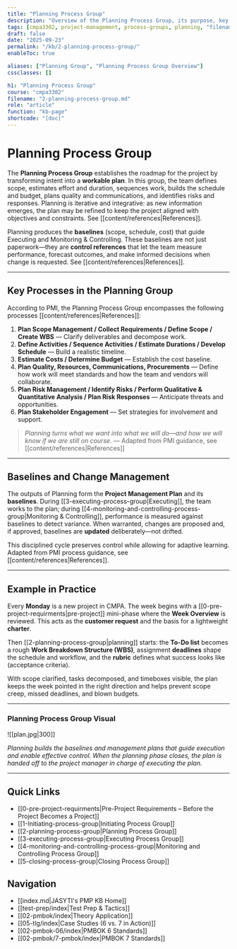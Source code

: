 ```yaml
---
title: "Planning Process Group"
description: "Overview of the Planning Process Group, its purpose, key processes, and role in building project baselines."
tags: [cmpa3302, project-management, process-groups, planning, "filename:2-planning-process-group.md"]
draft: false
date: "2025-09-23"
permalink: "/kb/2-planning-process-group/"
enableToc: true

aliases: ["Planning Group", "Planning Process Group Overview"]
cssclasses: []

h1: "Planning Process Group"
course: "cmpa3302"
filename: "2-planning-process-group.md"
role: "article"
function: "kb-page"
shortcode: "[doc]"
---
```


# Planning Process Group

The **Planning Process Group** establishes the roadmap for the project by transforming intent into a **workable plan**. In this group, the team defines scope, estimates effort and duration, sequences work, builds the schedule and budget, plans quality and communications, and identifies risks and responses. Planning is iterative and integrative: as new information emerges, the plan may be refined to keep the project aligned with objectives and constraints. See [[content/references|References]].  

Planning produces the **baselines** (scope, schedule, cost) that guide Executing and Monitoring & Controlling. These baselines are not just paperwork—they are **control references** that let the team measure performance, forecast outcomes, and make informed decisions when change is requested. See [[content/references|References]].

---

## Key Processes in the Planning Group

According to PMI, the Planning Process Group encompasses the following processes [[content/references|References]]:

1. **Plan Scope Management / Collect Requirements / Define Scope / Create WBS** — Clarify deliverables and decompose work.  
2. **Define Activities / Sequence Activities / Estimate Durations / Develop Schedule** — Build a realistic timeline.  
3. **Estimate Costs / Determine Budget** — Establish the cost baseline.  
4. **Plan Quality, Resources, Communications, Procurements** — Define how work will meet standards and how the team and vendors will collaborate.  
5. **Plan Risk Management / Identify Risks / Perform Qualitative & Quantitative Analysis / Plan Risk Responses** — Anticipate threats and opportunities.  
6. **Plan Stakeholder Engagement** — Set strategies for involvement and support.  

> *Planning turns what we want into what we will do—and how we will know if we are still on course.* — Adapted from PMI guidance, see [[content/references|References]]

---

## Baselines and Change Management

The outputs of Planning form the **Project Management Plan** and its **baselines**. During [[3-executing-process-group|Executing]], the team works to the plan; during [[4-monitoring-and-controlling-process-group|Monitoring & Controlling]], performance is measured against baselines to detect variance. When warranted, changes are proposed and, if approved, baselines are **updated** deliberately—not drifted.  

This disciplined cycle preserves control while allowing for adaptive learning. Adapted from PMI process guidance, see [[content/references|References]].

---

## Example in Practice

Every **Monday** is a new project in CMPA. The week begins with a [[0-pre-project-requirments|pre-project]] mini-phase where the **Week Overview** is reviewed. This acts as the **customer request** and the basis for a lightweight **charter**.  

Then [[2-planning-process-group|planning]] starts: the **To-Do list** becomes a rough **Work Breakdown Structure (WBS)**, assignment **deadlines** shape the schedule and workflow, and the **rubric** defines what success looks like (acceptance criteria).  

With scope clarified, tasks decomposed, and timeboxes visible, the plan keeps the week pointed in the right direction and helps prevent scope creep, missed deadlines, and blown budgets.

---

### Planning Process Group Visual

![[plan.jpg|300]]

*Planning builds the baselines and management plans that guide execution and enable effective control. When the planning phase closes, the plan is handed off to the project manager in charge of executing the plan.*  

---

## Quick Links
- [[0-pre-project-requirments|Pre-Project Requirements – Before the Project Becomes a Project]]
- [[1-Initiating-process-group|Initiating Process Group]]
- [[2-planning-process-group|Planning Process Group]]
- [[3-executing-process-group|Executing Process Group]]
- [[4-monitoring-and-controlling-process-group|Monitoring and Controlling Process Group]]
- [[5-closing-process-group|Closing Process Group]]

## Navigation
- [[index.md|JASYTI's PMP KB Home]]
- [[test-prep/index|Test Prep & Tactics]]
- [[02-pmbok/index|Theory Application]]
- [[05-tlg/index|Case Studies (6 vs. 7 in Action)]]
- [[02-pmbok-06/index|PMBOK 6 Standards]]
- [[02-pmbok/7-pmbok/index|PMBOK 7 Standards]]
